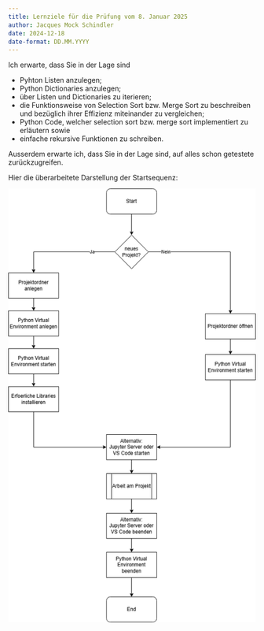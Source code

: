 ```yaml
---
title: Lernziele für die Prüfung vom 8. Januar 2025
author: Jacques Mock Schindler
date: 2024-12-18
date-format: DD.MM.YYYY
---
```


Ich erwarte, dass Sie in der Lage sind

* Pyhton Listen anzulegen;
* Python Dictionaries anzulegen;
* über Listen und Dictionaries zu iterieren;
* die Funktionsweise von Selection Sort bzw. Merge Sort zu beschreiben und
  bezüglich ihrer Effizienz miteinander zu vergleichen;
* Python Code, welcher selection sort bzw. merge sort implementiert zu erläutern sowie
* einfache rekursive Funktionen zu schreiben.

Ausserdem erwarte ich, dass Sie in der Lage sind, auf alles schon getestete
zurückzugreifen.

Hier die überarbeitete Darstellung der Startsequenz:

![Startsequenz](image.png)